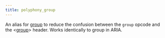 ```yaml
---
title: polyphony_group
---
```

An alias for [group](group) to reduce the confusion between the `group` opcode
and the <[group](/headers/group)> header. Works identically to group in ARIA.
